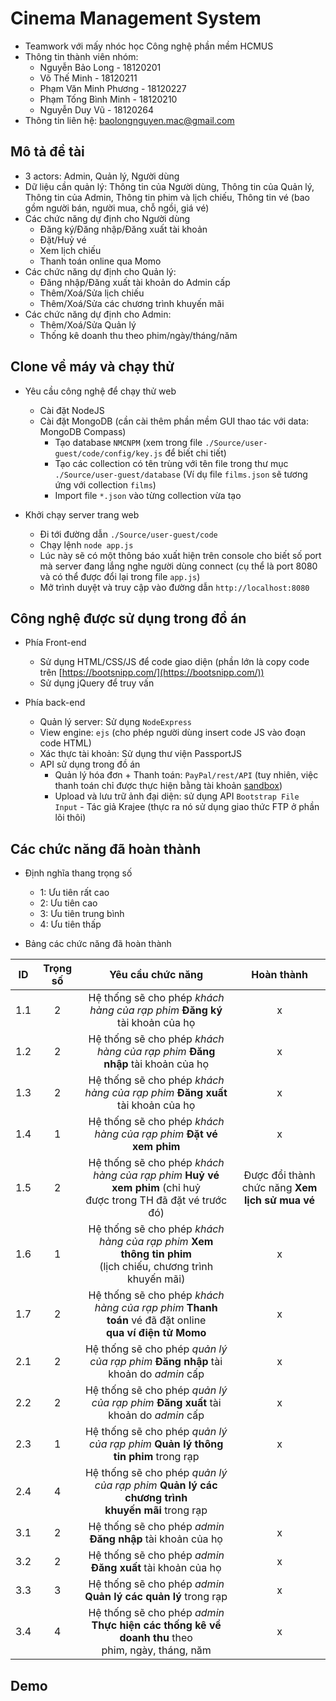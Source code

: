 # Cinema Management System  

- Teamwork với mấy nhóc học Công nghệ phần mềm HCMUS  
- Thông tin thành viên nhóm:  
  - Nguyễn Bảo Long - 18120201  
  - Võ Thế Minh - 18120211  
  - Phạm Văn Minh Phương - 18120227  
  - Phạm Tống Bình Minh - 18120210  
  - Nguyễn Duy Vũ - 18120264  
- Thông tin liên hệ: baolongnguyen.mac@gmail.com  

## Mô tả đề tài  

- 3 actors: Admin, Quản lý, Người dùng  
- Dữ liệu cần quản lý: Thông tin của Người dùng, Thông tin của Quản lý, Thông tin của Admin, Thông tin phim và lịch chiếu, Thông tin vé (bao gồm người bán, người mua, chỗ ngồi, giá vé)  
- Các chức năng dự định cho Người dùng  
  - Đăng ký/Đăng nhập/Đăng xuất tài khoản  
  - Đặt/Huỷ vé  
  - Xem lịch chiếu  
  - Thanh toán online qua Momo  
- Các chức năng dự định cho Quản lý:  
  - Đăng nhập/Đăng xuất tài khoản do Admin cấp  
  - Thêm/Xoá/Sửa lịch chiếu  
  - Thêm/Xoá/Sửa các chương trình khuyến mãi  
- Các chức năng dự định cho Admin:  
  - Thêm/Xoá/Sửa Quản lý  
  - Thống kê doanh thu theo phim/ngày/tháng/năm  

## Clone về máy và chạy thử

- Yêu cầu công nghệ để chạy thử web
  - Cài đặt NodeJS
  - Cài đặt MongoDB (cần cài thêm phần mềm GUI thao tác với data: MongoDB Compass)
    - Tạo database `NMCNPM` (xem trong file `./Source/user-guest/code/config/key.js` để biết chi tiết)
    - Tạo các collection có tên trùng với tên file trong thư mục `./Source/user-guest/database` (Ví dụ file `films.json` sẽ tương ứng với collection `films`)
    - Import file `*.json` vào từng collection vừa tạo

- Khởi chạy server trang web
  - Đi tới đường dẫn `./Source/user-guest/code`
  - Chạy lệnh `node app.js`
  - Lúc này sẽ có một thông báo xuất hiện trên console cho biết số port mà server đang lắng nghe người dùng connect (cụ thể là port 8080 và có thể được đổi lại trong file `app.js`)
  - Mở trình duyệt và truy cập vào đường dẫn `http://localhost:8080`

## Công nghệ được sử dụng trong đồ án

- Phía Front-end
  - Sử dụng HTML/CSS/JS để code giao diện (phần lớn là copy code trên [https://bootsnipp.com/](https://bootsnipp.com/))
  - Sử dụng jQuery để truy vấn

- Phía back-end
  - Quản lý server: Sử dụng `NodeExpress`
  - View engine: `ejs` (cho phép người dùng insert code JS vào đoạn code HTML)
  - Xác thực tài khoản: Sử dụng thư viện PassportJS
  - API sử dụng trong đồ án
    - Quản lý hóa đơn + Thanh toán: `PayPal/rest/API` (tuy nhiên, việc thanh toán chỉ được thực hiện bằng tài khoản [sandbox](https://developer.paypal.com/developer/accounts/))
    - Upload và lưu trữ ảnh đại diện: sử dụng API `Bootstrap File Input` - Tác giả Krajee (thực ra nó sử dụng giao thức FTP ở phần lõi thôi)

## Các chức năng đã hoàn thành

- Định nghĩa thang trọng số
  - 1: Ưu tiên rất cao
  - 2: Ưu tiên cao
  - 3: Ưu tiên trung bình
  - 4: Ưu tiên thấp

- Bảng các chức năng đã hoàn thành

| ID   | Trọng số | Yêu cầu chức năng                                                                                                                              | Hoàn thành                                      |
| :--: | :------: | :---------------------------------------------------------------------------------------------------------------------------------------------: | :---------------------------------------------: |
| 1\.1 | 2        | Hệ thống sẽ cho phép *khách hàng của rạp phim* **Đăng ký** tài khoản của họ                                                                    | x                                               |
| 1\.2 | 2        | Hệ thống sẽ cho phép *khách hàng của rạp phim* **Đăng nhập** tài khoản của họ                                                                  | x                                               |
| 1\.3 | 2        | Hệ thống sẽ cho phép *khách hàng của rạp phim* **Đăng xuất** tài khoản của họ                                                                  | x                                               |
| 1\.4 | 1        | Hệ thống sẽ cho phép *khách hàng của rạp phim* **Đặt vé xem phim**                                                                             | x                                               |
| 1\.5 | 2        | Hệ thống sẽ cho phép *khách hàng của rạp phim* **Huỷ vé xem phim** (chỉ huỷ <br>  được trong TH đã đặt vé trước đó)                            | Được đổi thành chức năng **Xem lịch sử mua vé** |
| 1\.6 | 1        | Hệ thống sẽ cho phép *khách hàng của rạp phim* **Xem thông tin phim** <br> (lịch chiếu, chương trình khuyến mãi)                               | x                                               |
| 1\.7 | 2        | Hệ thống sẽ cho phép *khách hàng của rạp phim* **Thanh toán** vé đã đặt online <br>  **qua ví điện tử Momo**                                   | x                                               |
| 2\.1 | 2        | Hệ thống sẽ cho phép *quản lý của rạp phim* **Đăng nhập** tài khoản do *admin* cấp                                                             | x                                               |
| 2\.2 | 2        | Hệ thống sẽ cho phép *quản lý của rạp phim* **Đăng xuất** tài khoản do *admin* cấp                                                             | x                                               |
| 2\.3 | 1        | Hệ thống sẽ cho phép *quản lý của rạp phim* **Quản lý thông tin phim** trong rạp                                                               | x                                               |
| 2\.4 | 4        | Hệ thống sẽ cho phép *quản lý của rạp phim* **Quản lý các chương trình** <br>  **khuyến mãi** trong rạp                                        |                                                 |
| 3\.1 | 2        | Hệ thống sẽ cho phép *admin* **Đăng nhập** tài khoản của họ                                                                                    | x                                               |
| 3\.2 | 2        | Hệ thống sẽ cho phép *admin* **Đăng xuất** tài khoản của họ                                                                                    | x                                               |
| 3\.3 | 3        | Hệ thống sẽ cho phép *admin* **Quản lý các quản lý** trong rạp                                                                                 | x                                               |
| 3\.4 | 4        | Hệ thống sẽ cho phép *admin* **Thực hiện các thống kê về doanh thu** theo <br> phim, ngày, tháng, năm                                          | x                                               |

## Demo
